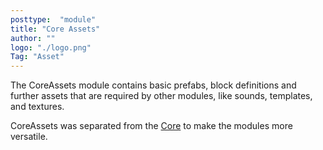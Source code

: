```yaml
---
posttype:  "module"  
title: "Core Assets"
author: ""
logo: "./logo.png"
Tag: "Asset"
---
```

The CoreAssets module contains basic prefabs, block definitions and further assets that are required by other modules, like sounds, templates, and textures.

CoreAssets was separated from the [Core](https://github.com/MovingBlocks/Terasology/tree/develop/modules/Core) to make the modules more versatile.
